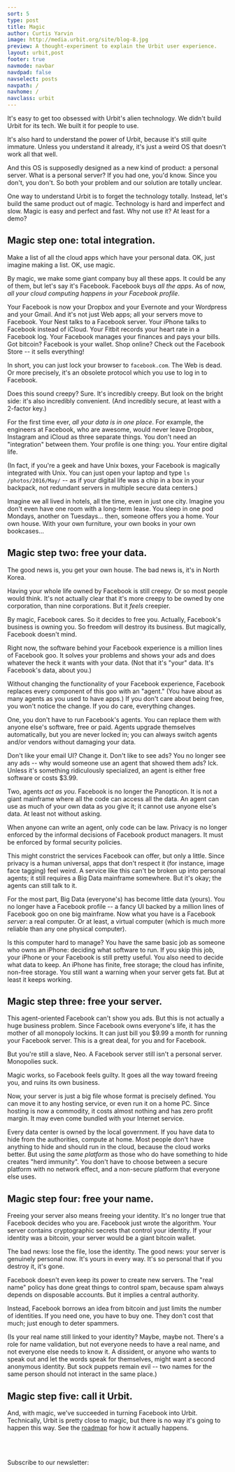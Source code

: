 ```yaml
---
sort: 5
type: post
title: Magic
author: Curtis Yarvin
image: http://media.urbit.org/site/blog-8.jpg
preview: A thought-experiment to explain the Urbit user experience.
layout: urbit,post
footer: true
navmode: navbar
navdpad: false
navselect: posts
navpath: /
navhome: /
navclass: urbit
---
```


It's easy to get too obsessed with Urbit's alien technology.  We
didn't build Urbit for its tech.  We built it for people to use.

It's also hard to understand the power of Urbit, because it's
still quite immature.  Unless you understand it already, it's
just a weird OS that doesn't work all that well.

And this OS is supposedly designed as a new kind of product: a
personal server.  What is a personal server?  If you had one,
you'd know.  Since you don't, you don't.  So both your problem
and our solution are totally unclear.

One way to understand Urbit is to forget the technology totally.
Instead, let's build the same product out of magic.  Technology
is hard and imperfect and slow.  Magic is easy and perfect and
fast.  Why not use it?  At least for a demo?

## Magic step one: total integration.

Make a list of all the cloud apps which have your personal data.
OK, just imagine making a list.  OK, use magic.

By magic, we make some giant company buy all these apps.  It
could be any of them, but let's say it's Facebook.  Facebook buys
*all the apps*.  As of now, *all your cloud computing happens in
your Facebook profile*.

Your Facebook is now your Dropbox and your Evernote and your
Wordpress and your Gmail.  And it's not just Web apps; all your
servers move to Facebook.  Your Nest talks to a Facebook server.
Your iPhone talks to Facebook instead of iCloud.  Your Fitbit
records your heart rate in a Facebook log.  Your Facebook
manages your finances and pays your bills.  Got bitcoin?
Facebook is your wallet.  Shop online?  Check out the Facebook
Store -- it sells everything!  

In short, you can just lock your browser to `facebook.com`.  The
Web is dead.  Or more precisely, it's an obsolete protocol which
you use to log in to Facebook.

Does this sound creepy?  Sure.  It's incredibly creepy.  But look
on the bright side: it's also incredibly convenient.  (And
incredibly secure, at least with a 2-factor key.)

For the first time ever, *all your data is in one place*.  For
example, the engineers at Facebook, who are awesome, would never
leave Dropbox, Instagram and iCloud as three separate things.
You don't need an "integration" between them.  Your profile is
one thing: you.  Your entire digital life.

(In fact, if you're a geek and have Unix boxes, your Facebook is
magically integrated with Unix.  You can just open your laptop
and type `ls /photos/2016/May/` -- as if your digital life was a
chip in a box in your backpack, not redundant servers in multiple
secure data centers.)

Imagine we all lived in hotels, all the time, even in just one
city.  Imagine you don't even have one room with a long-term
lease.  You sleep in one pod Mondays, another on Tuesdays...
then, someone offers you a home.  Your own house.  With your own
furniture, your own books in your own bookcases...

## Magic step two: free your data.

The good news is, you get your own house.  The bad news is, it's
in North Korea.

Having your whole life owned by Facebook is still creepy.  Or so
most people would think.  It's not actually clear that it's more
creepy to be owned by one corporation, than nine corporations.
But it *feels* creepier.

By magic, Facebook cares.  So it decides to free you.  Actually,
Facebook's business is owning you.  So freedom will destroy its
business.  But magically, Facebook doesn't mind.

Right now, the software behind your Facebook experience is a
million lines of Facebook goo.  It solves your problems and shows
your ads and does whatever the heck it wants with your data.
(Not that it's "your" data.  It's Facebook's data, about you.)

Without changing the functionality of your Facebook experience,
Facebook replaces every component of this goo with an "agent."
(You have about as many agents as you used to have apps.)  If you
don't care about being free, you won't notice the change.  If you
do care, everything changes.

One, you don't have to run Facebook's agents.  You can replace
them with anyone else's software, free or paid.  Agents upgrade
themselves automatically, but you are never locked in; you can
always switch agents and/or vendors without damaging your data.

Don't like your email UI?  Change it.  Don't like to see ads?
You no longer see any ads -- why would someone use an agent that
showed them ads?  Ick.  Unless it's something ridiculously
specialized, an agent is either free software or costs $3.99.

Two, agents *act as you*.  Facebook is no longer the Panopticon.
It is not a giant mainframe where all the code can access all the
data.  An agent can use as much of your own data as you give it;
it cannot use anyone else's data.  At least not without asking.

When anyone can write an agent, only code can be law.  Privacy is
no longer enforced by the informal decisions of Facebook product
managers.  It must be enforced by formal security policies.

This might constrict the services Facebook can offer, but only a
little.  Since privacy is a human universal, apps that don't
respect it (for instance, image face tagging) feel weird.  A
service like this can't be broken up into personal agents; it
still requires a Big Data mainframe somewhere.  But it's okay;
the agents can still talk to it.

For the most part, Big Data (everyone's) has become little data
(yours).  You no longer have a Facebook profile -- a fancy UI
backed by a million lines of Facebook goo on one big mainframe.
Now what you have is a Facebook *server*: a real computer.  Or at
least, a virtual computer (which is much more reliable than any
one physical computer).

Is this computer hard to manage?  You have the same basic job as
someone who owns an iPhone: deciding what software to run.  If
you skip this job, your iPhone or your Facebook is still pretty
useful.  You also need to decide what data to keep.  An iPhone
has finite, free storage; the cloud has infinite, non-free
storage.  You still want a warning when your server gets fat.
But at least it keeps working.

## Magic step three: free your server.

This agent-oriented Facebook can't show you ads.  But this is not
actually a huge business problem.  Since Facebook owns everyone's
life, it has the mother of all monopoly lockins.  It can just
bill you $9.99 a month for running your Facebook server.  This is
a great deal, for you and for Facebook.

But you're still a slave, Neo.  A Facebook server still isn't a
personal server.  Monopolies suck.  

Magic works, so Facebook feels guilty.  It goes all the way
toward freeing you, and ruins its own business.

Now, your server is just a big file whose format is precisely
defined.  You can move it to any hosting service, or even run it
on a home PC.  Since hosting is now a commodity, it costs almost
nothing and has zero profit margin.  It may even come bundled
with your Internet service.

Every data center is owned by the local government.  If you have
data to hide from the authorities, compute at home.  Most people
don't have anything to hide and should run in the cloud, because
the cloud works better.  But using the *same platform* as those
who do have something to hide creates "herd immunity".  You don't
have to choose between a secure platform with no network effect,
and a non-secure platform that everyone else uses.

## Magic step four: free your name.

Freeing your server also means freeing your identity.  It's no
longer true that Facebook decides who you are.  Facebook just
wrote the algorithm.  Your server contains cryptographic secrets
that control your identity.  If your identity was a bitcoin, your
server would be a giant bitcoin wallet.  

The bad news: lose the file, lose the identity.  The good news:
your server is genuinely personal now.  It's yours in every way.
It's so personal that if you destroy it, it's gone.

Facebook doesn't even keep its power to create new servers.  The
"real name" policy has done great things to control spam, because
spam always depends on disposable accounts.  But it implies a
central authority.

Instead, Facebook borrows an idea from bitcoin and just limits
the number of identities.  If you need one, you have to buy one.
They don't cost that much; just enough to deter spammers.  

(Is your real name still linked to your identity?  Maybe, maybe
not.  There's a role for name validation, but not everyone needs
to have a real name, and not everyone else needs to know it.  A
dissident, or anyone who wants to speak out and let the words
speak for themselves, might want a second anonymous identity.
But sock puppets remain evil -- two names for the same person
should not interact in the same place.)

## Magic step five: call it Urbit.

And, with magic, we've succeeded in turning Facebook into Urbit.
Technically, Urbit is pretty close to magic, but there is no way
it's going to happen this way.  See the [roadmap](../roadmap) for how it
actually happens.

<br /><br />

<div>
  Subscribe to our newsletter: <email dataPath="/submit" submit="Get updates" />
</div>
